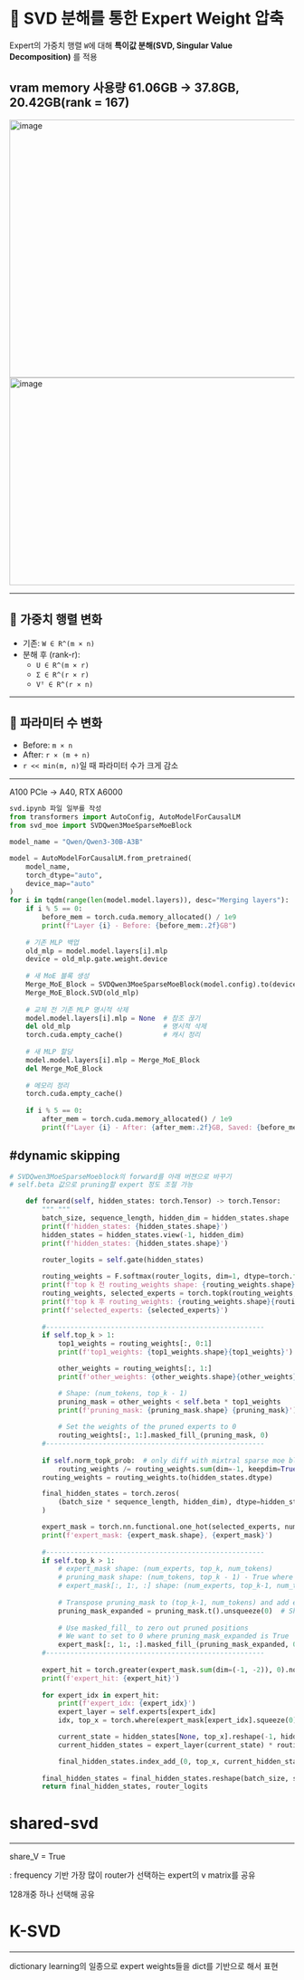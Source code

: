 # 📘 SVD 분해를 통한 Expert Weight 압축

Expert의 가중치 행렬 `W`에 대해 **특이값 분해(SVD, Singular Value Decomposition)** 를 적용


vram memory 사용량 61.06GB -> 37.8GB, 20.42GB(rank = 167)
--------------------------------------------
<img width="899" height="456" alt="image" src="https://github.com/user-attachments/assets/6095d026-e5f6-46d0-b896-4d5b8e22488e" />
<img width="1171" height="367" alt="image" src="https://github.com/user-attachments/assets/40c18d90-832f-4bb9-be35-a646d2fa36c4" />

---

## 🔹 가중치 행렬 변화
- 기존: `W ∈ R^(m × n)`
- 분해 후 (rank-r):
  - `U ∈ R^(m × r)`
  - `Σ ∈ R^(r × r)`
  - `Vᵀ ∈ R^(r × n)`

---

## 🔹 파라미터 수 변화
- Before: `m × n`
- After: `r × (m + n)`
- `r << min(m, n)`일 때 파라미터 수가 크게 감소

---

A100 PCle -> A40, RTX A6000

```python
svd.ipynb 파일 일부를 작성
from transformers import AutoConfig, AutoModelForCausalLM
from svd_moe import SVDQwen3MoeSparseMoeBlock

model_name = "Qwen/Qwen3-30B-A3B"

model = AutoModelForCausalLM.from_pretrained(
    model_name,
    torch_dtype="auto",
    device_map="auto"
)
for i in tqdm(range(len(model.model.layers)), desc="Merging layers"):
    if i % 5 == 0:
        before_mem = torch.cuda.memory_allocated() / 1e9
        print(f"Layer {i} - Before: {before_mem:.2f}GB")
    
    # 기존 MLP 백업
    old_mlp = model.model.layers[i].mlp
    device = old_mlp.gate.weight.device
    
    # 새 MoE 블록 생성
    Merge_MoE_Block = SVDQwen3MoeSparseMoeBlock(model.config).to(device)
    Merge_MoE_Block.SVD(old_mlp)
    
    # 교체 전 기존 MLP 명시적 삭제
    model.model.layers[i].mlp = None  # 참조 끊기
    del old_mlp                       # 명시적 삭제
    torch.cuda.empty_cache()          # 캐시 정리
    
    # 새 MLP 할당
    model.model.layers[i].mlp = Merge_MoE_Block
    del Merge_MoE_Block
    
    # 메모리 정리
    torch.cuda.empty_cache()
    
    if i % 5 == 0:
        after_mem = torch.cuda.memory_allocated() / 1e9
        print(f"Layer {i} - After: {after_mem:.2f}GB, Saved: {before_mem-after_mem:.2f}GB")

```
#dynamic skipping
----------------------
```python
# SVDQwen3MoeSparseMoeblock의 forward를 아래 버젼으로 바꾸기
# self.beta 값으로 pruning할 expert 정도 조절 가능

    def forward(self, hidden_states: torch.Tensor) -> torch.Tensor:
        """ """
        batch_size, sequence_length, hidden_dim = hidden_states.shape
        print(f'hidden_states: {hidden_states.shape}')
        hidden_states = hidden_states.view(-1, hidden_dim)
        print(f'hidden_states: {hidden_states.shape}')
        
        router_logits = self.gate(hidden_states)

        routing_weights = F.softmax(router_logits, dim=1, dtype=torch.float)
        print(f'top k 전 routing_weights shape: {routing_weights.shape}')
        routing_weights, selected_experts = torch.topk(routing_weights, self.top_k, dim=-1)
        print(f'top k 후 routing_weights: {routing_weights.shape}{routing_weights}')
        print(f'selected_experts: {selected_experts}')
        
        #------------------------------------------------------
        if self.top_k > 1:
            top1_weights = routing_weights[:, 0:1]
            print(f'top1_weights: {top1_weights.shape}{top1_weights}')

            other_weights = routing_weights[:, 1:]
            print(f'other_weights: {other_weights.shape}{other_weights}')

            # Shape: (num_tokens, top_k - 1)
            pruning_mask = other_weights < self.beta * top1_weights
            print(f'pruning_mask: {pruning_mask.shape} {pruning_mask}')
            
            # Set the weights of the pruned experts to 0
            routing_weights[:, 1:].masked_fill_(pruning_mask, 0)   
        #------------------------------------------------------     
        
        if self.norm_topk_prob:  # only diff with mixtral sparse moe block!
            routing_weights /= routing_weights.sum(dim=-1, keepdim=True)
        routing_weights = routing_weights.to(hidden_states.dtype)

        final_hidden_states = torch.zeros(
            (batch_size * sequence_length, hidden_dim), dtype=hidden_states.dtype, device=hidden_states.device
        )

        expert_mask = torch.nn.functional.one_hot(selected_experts, num_classes=self.num_experts).permute(2, 1, 0)
        print(f'expert_mask: {expert_mask.shape}, {expert_mask}')
        
        #------------------------------------------------------
        if self.top_k > 1:
            # expert_mask shape: (num_experts, top_k, num_tokens)  
            # pruning_mask shape: (num_tokens, top_k - 1) - True where we want to prune
            # expert_mask[:, 1:, :] shape: (num_experts, top_k-1, num_tokens)
            
            # Transpose pruning_mask to (top_k-1, num_tokens) and add expert dimension
            pruning_mask_expanded = pruning_mask.t().unsqueeze(0)  # Shape: (1, top_k-1, num_tokens)
            
            # Use masked_fill_ to zero out pruned positions
            # We want to set to 0 where pruning_mask_expanded is True
            expert_mask[:, 1:, :].masked_fill_(pruning_mask_expanded, 0)
        #------------------------------------------------------
        
        expert_hit = torch.greater(expert_mask.sum(dim=(-1, -2)), 0).nonzero()
        print(f'expert_hit: {expert_hit}')
        
        for expert_idx in expert_hit:
            print(f'expert_idx: {expert_idx}')
            expert_layer = self.experts[expert_idx]
            idx, top_x = torch.where(expert_mask[expert_idx].squeeze(0))

            current_state = hidden_states[None, top_x].reshape(-1, hidden_dim)
            current_hidden_states = expert_layer(current_state) * routing_weights[top_x, idx, None]

            final_hidden_states.index_add_(0, top_x, current_hidden_states.to(hidden_states.dtype))
        
        final_hidden_states = final_hidden_states.reshape(batch_size, sequence_length, hidden_dim)
        return final_hidden_states, router_logits        
```
# shared-svd
----------------------
share_V = True

: frequency 기반 가장 많이 router가 선택하는 expert의 v matrix를 공유

128개중 하나 선택해 공유

# K-SVD
----------------------
dictionary learning의 일종으로 expert weights들을 dict를 기반으로 해서 표현
